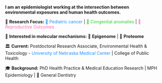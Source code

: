 **I am an epidemiologist working at the intersection between environmental exposures and human health outcomes.**

🔬 **Research Focus:** <span style="color:#1E90FF;">👧 Pediatric cancer</span> | <span style="color:#32CD32;">🧬 Congenital anomalies</span> | <span style="color:#FF69B4;">🤰 Reproductive Outcomes</span>  

🧬 **Interested in molecular mechanisms:** 🔬 **Epigenome** | 🧫 **Proteome**  

🏛️ **Current:** Postdoctoral Research Associate, Environmental Health & Toxicology - <span style="color:#1E90FF;">University of Nebraska Medical Center</span> | College of Public Health  

🎓 **Background:** PhD Health Practice & Medical Education Research | MPH Epidemiology | 🦷 General Dentistry
